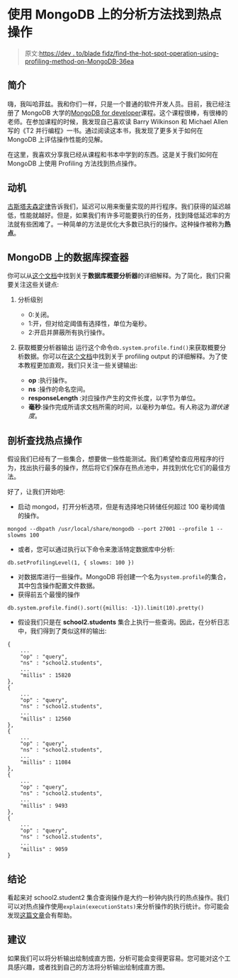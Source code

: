 # 使用 MongoDB 上的分析方法找到热点操作

> 原文:[https://dev . to/blade fidz/find-the-hot-spot-operation-using-profiling-method-on-MongoDB-36ea](https://dev.to/bladefidz/find-the-hot-spot-operation-using-profiling-method-on-mongodb-36ea)

## [](#introduction)简介

嗨，我叫哈菲兹。我和你们一样，只是一个普通的软件开发人员。目前，我已经注册了 MongoDB 大学的[MongoDB for developer](https://university.mongodb.com/courses/M101P/about)课程。这个课程很棒，有很棒的老师。在参加课程的时候，我发现自己喜欢读 Barry Wilkinson 和 Michael Allen 写的《T2 并行编程》一书。通过阅读这本书，我发现了更多关于如何在 MongoDB 上评估操作性能的见解。

在这里，我喜欢分享我已经从课程和书本中学到的东西。这是关于我们如何在 MongoDB 上使用 Profiling 方法找到热点操作。

## [](#motivation)动机

[古斯塔夫森定律](https://en.wikipedia.org/wiki/Gustafson%27s_law)告诉我们，延迟可以用来衡量实现的并行程序。我们获得的延迟越低，性能就越好。但是，如果我们有许多可能要执行的任务，找到降低延迟率的方法就有些困难了。一种简单的方法是优化大多数已执行的操作。这种操作被称为**热点**。

## MongoDB 上的数据库探查器

你可以从[这个文档](https://docs.mongodb.com/manual/tutorial/manage-the-database-profiler/)中找到关于**数据库概要分析器**的详细解释。为了简化，我们只需要关注这些关键点:

1.  分析级别

    *   0:关闭。
    *   1:开，但对给定阈值有选择性，单位为毫秒。
    *   2:开启并屏蔽所有执行操作。
2.  获取概要分析器输出
    运行这个命令`db.system.profile.find()`来获取概要分析数据。你可以在[这个文档](https://docs.mongodb.com/manual/reference/database-profiler/)中找到关于 profiling output 的详细解释。为了使本教程更加直观，我们只关注一些关键输出:

    *   **op** :执行操作。
    *   **ns** :操作的命名空间。
    *   **responseLength** :对应操作产生的文件长度，以字节为单位。
    *   **毫秒**:操作完成所请求文档所需的时间，以毫秒为单位。有人称这为*潜伏速度*。

## [](#profiling-to-find-hot-spot-operations)剖析查找热点操作

假设我们已经有了一些集合，想要做一些性能测试。我们希望检查应用程序的行为，找出执行最多的操作，然后将它们保存在热点池中，并找到优化它们的最佳方法。

好了，让我们开始吧:

*   启动 mongod，打开分析选项，但是有选择地只转储任何超过 100 毫秒阈值的操作。

```
mongod --dbpath /usr/local/share/mongodb --port 27001 --profile 1 --slowms 100 
```

*   或者，您可以通过执行以下命令来激活特定数据库中分析:

```
db.setProfilingLevel(1, { slowms: 100 }) 
```

*   对数据库进行一些操作。MongoDB 将创建一个名为`system.profile`的集合，其中包含操作配置文件数据。
*   获得前五个最慢的操作

```
db.system.profile.find().sort({millis: -1}).limit(10).pretty() 
```

*   假设我们只是在 **school2.students** 集合上执行一些查询。因此，在分析日志中，我们得到了类似这样的输出:

```
{
    ...
    "op" : "query",
    "ns" : "school2.students",
    ...
    "millis" : 15820
},
{
    ...
    "op" : "query",
    "ns" : "school2.students",
    ...
    "millis" : 12560
},
{
    ...
    "op" : "query",
    "ns" : "school2.students",
    ...
    "millis" : 11084
},
{
    ...
    "op" : "query",
    "ns" : "school2.students",
    ...
    "millis" : 9493
},
{
    ...
    "op" : "query",
    "ns" : "school2.students",
    ...
    "millis" : 9059
} 
```

## [](#conclusion)结论

看起来对 school2.student2 集合查询操作是大约一秒钟内执行的热点操作。我们可以对热点操作使用`explain(executionStats)`来分析操作的执行统计。你可能会发现[这篇文章](https://dev.to/bladefidz/how-to-evaluate-query-performance-on-mongodb-4dbm)会有帮助。

## [](#suggestion)建议

如果我们可以将分析输出绘制成直方图，分析可能会变得更容易。您可能对这个工具感兴趣，或者找到自己的方法将分析输出绘制成直方图。